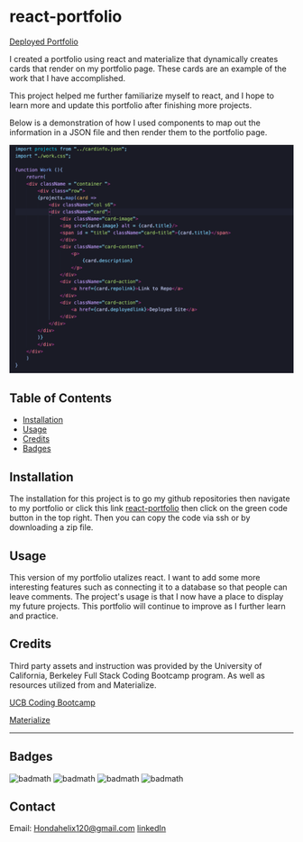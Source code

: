 # react-portfolio

[Deployed Portfolio](https://hondahelix.github.io/react-portfolio/)

I created a portfolio using react and materialize that dynamically creates cards that render on my portfolio page. These cards are an example of the work that I have accomplished. 

This project helped me further familiarize myself to react, and I hope to learn more and update this portfolio after finishing more projects.

Below is a demonstration of how I used components to map out the information in a JSON file and then render them to the portfolio page.

![](public/assets/code.png)

## Table of Contents 

* [Installation](#installation)
* [Usage](#usage)
* [Credits](#credits)
* [Badges](#badges)


## Installation

The installation for this project is to go my github repositories then navigate to my portfolio or click this link [react-portfolio](https://github.com/hondahelix/react-portfolio) then click on the green code button in the top right. Then you can copy the code via ssh or by downloading a zip file.


## Usage 

 This version of my portfolio utalizes react. I want to add some more interesting features such as connecting it to a database so that people can leave comments. The project's usage is that I now have a place to display my future projects. This portfolio will continue to improve as I further learn and practice.


## Credits

Third party assets and instruction was provided by the University of California, Berkeley Full Stack Coding Bootcamp program. As well as resources utilized from and Materialize.

[UCB Coding Bootcamp](https://bootcamp.berkeley.edu/coding/)

[Materialize](https://materializecss.com)



---

## Badges

![badmath](https://img.shields.io/github/issues/hondahelix/react-portfolio)
![badmath](https://img.shields.io/github/forks/hondahelix/react-portfolio)
![badmath](https://img.shields.io/github/stars/hondahelix/react-portfolio)
![badmath](https://img.shields.io/github/license/hondahelix/react-portfolio)


## Contact

Email: Hondahelix120@gmail.com
[linkedIn]("https://linkedin.com/in/jonathan-honda-778430153")
